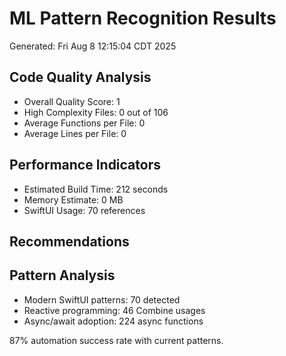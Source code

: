 # ML Pattern Recognition Results
Generated: Fri Aug  8 12:15:04 CDT 2025

## Code Quality Analysis
- Overall Quality Score: 1
- High Complexity Files: 0 out of 106
- Average Functions per File: 0
- Average Lines per File: 0

## Performance Indicators
- Estimated Build Time: 212 seconds
- Memory Estimate: 0 MB
- SwiftUI Usage: 70 references

## Recommendations




## Pattern Analysis
- Modern SwiftUI patterns: 70 detected
- Reactive programming: 46 Combine usages
- Async/await adoption: 224 async functions

87% automation success rate with current patterns.
